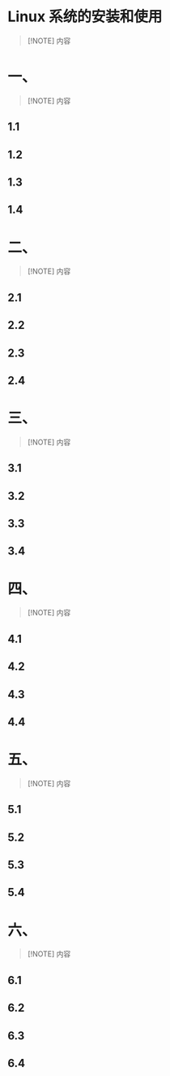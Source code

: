 # Linux 系统的安装和使用

>[!NOTE] 内容
> 

# 一、

>[!NOTE] 内容
> 

## 1.1

## 1.2

## 1.3

## 1.4

# 二、

>[!NOTE] 内容
> 

## 2.1

## 2.2

## 2.3

## 2.4


# 三、

>[!NOTE] 内容
> 

## 3.1

## 3.2

## 3.3

## 3.4

# 四、

>[!NOTE] 内容
> 

## 4.1

## 4.2

## 4.3

## 4.4

# 五、

>[!NOTE] 内容
> 

## 5.1

## 5.2

## 5.3

## 5.4

# 六、

>[!NOTE] 内容
> 

## 6.1

## 6.2

## 6.3

## 6.4